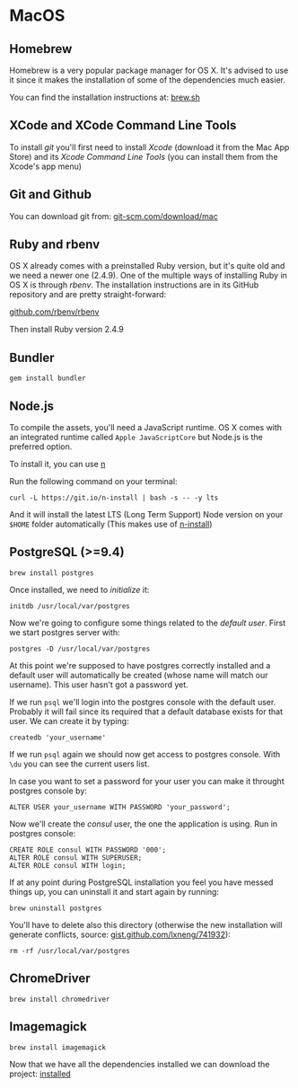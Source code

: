 # MacOS

## Homebrew

Homebrew is a very popular package manager for OS X. It's advised to use it since it makes the installation of some of the dependencies much easier.

You can find the installation instructions at: [brew.sh](http://brew.sh)

## XCode and XCode Command Line Tools

To install _git_ you'll first need to install _Xcode_ \(download it from the Mac App Store\) and its _Xcode Command Line Tools_ \(you can install them from the Xcode's app menu\)

## Git and Github

You can download git from: [git-scm.com/download/mac](https://git-scm.com/download/mac)

## Ruby and rbenv

OS X already comes with a preinstalled Ruby version, but it's quite old and we need a newer one \(2.4.9\). One of the multiple ways of installing Ruby in OS X is through _rbenv_. The installation instructions are in its GitHub repository and are pretty straight-forward:

[github.com/rbenv/rbenv](https://github.com/rbenv/rbenv)

Then install Ruby version 2.4.9

## Bundler

```text
gem install bundler
```

## Node.js

To compile the assets, you'll need a JavaScript runtime. OS X comes with an integrated runtime called `Apple JavaScriptCore` but Node.js is the preferred option.

To install it, you can use [n](https://github.com/tj/n)

Run the following command on your terminal:

```text
curl -L https://git.io/n-install | bash -s -- -y lts
```

And it will install the latest LTS \(Long Term Support\) Node version on your `$HOME` folder automatically \(This makes use of [n-install](https://github.com/mklement0/n-install)\)

## PostgreSQL \(&gt;=9.4\)

```text
brew install postgres
```

Once installed, we need to _initialize_ it:

```text
initdb /usr/local/var/postgres
```

Now we're going to configure some things related to the _default user_. First we start postgres server with:

```text
postgres -D /usr/local/var/postgres
```

At this point we're supposed to have postgres correctly installed and a default user will automatically be created \(whose name will match our username\). This user hasn't got a password yet.

If we run `psql` we'll login into the postgres console with the default user. Probably it will fail since its required that a default database exists for that user. We can create it by typing:

```text
createdb 'your_username'
```

If we run `psql` again we should now get access to postgres console. With `\du` you can see the current users list.

In case you want to set a password for your user you can make it throught postgres console by:

```text
ALTER USER your_username WITH PASSWORD 'your_password';
```

Now we'll create the _consul_ user, the one the application is using. Run in postgres console:

```text
CREATE ROLE consul WITH PASSWORD '000';
ALTER ROLE consul WITH SUPERUSER;
ALTER ROLE consul WITH login;
```

If at any point during PostgreSQL installation you feel you have messed things up, you can uninstall it and start again by running:

```text
brew uninstall postgres
```

You'll have to delete also this directory \(otherwise the new installation will generate conflicts, source: [gist.github.com/lxneng/741932](https://gist.github.com/lxneng/741932)\):

```text
rm -rf /usr/local/var/postgres
```

## ChromeDriver

```text
brew install chromedriver
```

## Imagemagick

```text
brew install imagemagick
```

Now that we have all the dependencies installed we can download the project: [installed](./)

